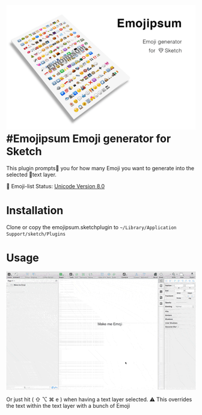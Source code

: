 ![Emojipsum](cover.png)
#Emojipsum
Emoji generator for Sketch
=============================

This plugin prompts🔢 you for how many Emoji you want to generate into the selected 📝text layer.

🔣 Emoji-list Status: [Unicode Version 8.0](http://emojipedia.org/unicode-8.0/)

Installation
=============================

Clone or copy the emojipsum.sketchplugin to `~/Library/Application Support/sketch/Plugins`

Usage
=============================

![how it works gif](how-it-works.gif)

Or just hit ( ⇧ ⌥ ⌘ e ) when having a text layer selected.
⚠️ This overrides the text within the text layer with a bunch of Emoji
